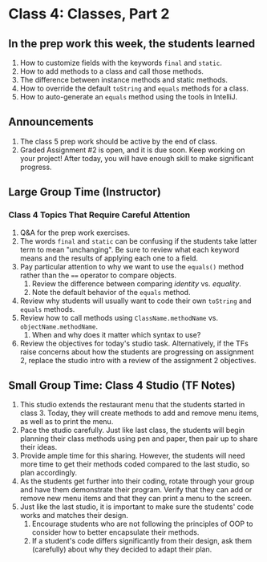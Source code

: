 # Class 4: Classes, Part 2

## In the prep work this week, the students learned

1. How to customize fields with the keywords ``final`` and ``static``.
1. How to add methods to a class and call those methods.
1. The difference between instance methods and static methods.
1. How to override the default ``toString`` and ``equals`` methods for a class.
1. How to auto-generate an ``equals`` method using the tools in IntelliJ.

## Announcements

1. The class 5 prep work should be active by the end of class.
1. Graded Assignment #2 is open, and it is due soon. Keep working on your project! After today, you will have enough skill to make significant progress.

## Large Group Time (Instructor)

### Class 4 Topics That Require Careful Attention

1. Q&A for the prep work exercises.
1. The words ``final`` and ``static`` can be confusing if the students take latter term to mean "unchanging". Be sure to review what each keyword means and the results of applying each one to a field.
1. Pay particular attention to why we want to use the ``equals()`` method rather than the ``==`` operator to compare objects.
    1. Review the difference between comparing *identity* vs. *equality*.
    1. Note the default behavior of the ``equals`` method.
1. Review why students will usually want to code their own ``toString`` and ``equals`` methods.
1. Review how to call methods using ``ClassName.methodName`` vs. ``objectName.methodName``.
    1. When and why does it matter which syntax to use?
1. Review the objectives for today's studio task. Alternatively, if the TFs raise concerns about how the students are progressing on assignment 2, replace the studio intro with a review of the assignment 2 objectives.

## Small Group Time: Class 4 Studio (TF Notes)

1. This studio extends the restaurant menu that the students started in class 3. Today, they will create methods to add and remove menu items, as well as to print the menu.
1. Pace the studio carefully. Just like last class, the students will begin planning their class methods using pen and paper, then pair up to share their ideas.
1. Provide ample time for this sharing. However, the students will need more time to get their methods coded compared to the last studio, so plan accordingly.
1. As the students get further into their coding, rotate through your group and have them demonstrate their program. Verify that they can add or remove new menu items and that they can print a menu to the screen.
1. Just like the last studio, it is important to make sure the students' code works and matches their design.
    1. Encourage students who are not following the principles of OOP to consider how to better encapsulate their methods.
    1. If a student's code differs significantly from their design, ask them (carefully) about why they decided to adapt their plan.
